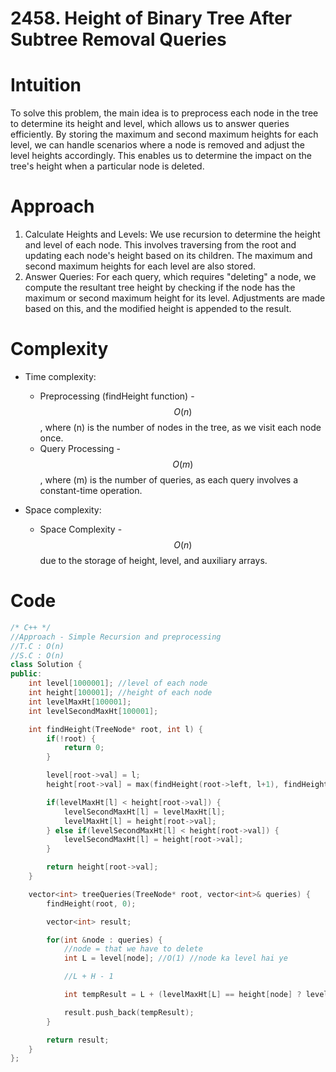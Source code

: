 # 2458. Height of Binary Tree After Subtree Removal Queries

# Intuition
To solve this problem, the main idea is to preprocess each node in the tree to determine its height and level, which allows us to answer queries efficiently. By storing the maximum and second maximum heights for each level, we can handle scenarios where a node is removed and adjust the level heights accordingly. This enables us to determine the impact on the tree's height when a particular node is deleted.

# Approach
1. Calculate Heights and Levels: We use recursion to determine the height and level of each node. This involves traversing from the root and updating each node's height based on its children. The maximum and second maximum heights for each level are also stored.
2. Answer Queries: For each query, which requires "deleting" a node, we compute the resultant tree height by checking if the node has the maximum or second maximum height for its level. Adjustments are made based on this, and the modified height is appended to the result.

# Complexity
- Time complexity: 
  - Preprocessing (findHeight function) - $$O(n)$$, where \(n\) is the number of nodes in the tree, as we visit each node once.
  - Query Processing - $$O(m)$$, where \(m\) is the number of queries, as each query involves a constant-time operation.
  
- Space complexity:
  - Space Complexity - $$O(n)$$ due to the storage of height, level, and auxiliary arrays.



# Code
```cpp []
/* C++ */
//Approach - Simple Recursion and preprocessing
//T.C : O(n)
//S.C : O(n)
class Solution {
public:
    int level[1000001]; //level of each node
    int height[100001]; //height of each node
    int levelMaxHt[100001];
    int levelSecondMaxHt[100001];

    int findHeight(TreeNode* root, int l) {
        if(!root) {
            return 0;
        }

        level[root->val] = l;
        height[root->val] = max(findHeight(root->left, l+1), findHeight(root->right, l+1)) + 1;

        if(levelMaxHt[l] < height[root->val]) {
            levelSecondMaxHt[l] = levelMaxHt[l];
            levelMaxHt[l] = height[root->val];
        } else if(levelSecondMaxHt[l] < height[root->val]) {
            levelSecondMaxHt[l] = height[root->val];
        }

        return height[root->val];
    }

    vector<int> treeQueries(TreeNode* root, vector<int>& queries) {
        findHeight(root, 0);

        vector<int> result;

        for(int &node : queries) {
            //node = that we have to delete
            int L = level[node]; //O(1) //node ka level hai ye

            //L + H - 1

            int tempResult = L + (levelMaxHt[L] == height[node] ? levelSecondMaxHt[L] : levelMaxHt[L]) - 1;

            result.push_back(tempResult);
        } 

        return result;
    }
};

```
